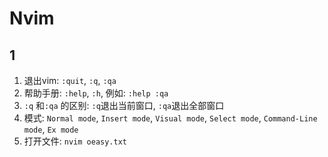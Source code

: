 # Nvim

## 1

1. 退出vim: `:quit`, `:q`, `:qa`
2. 帮助手册: `:help`, `:h`, 例如: `:help :qa`
3. `:q` 和`:qa` 的区别: `:q`退出当前窗口, `:qa`退出全部窗口
4. 模式: `Normal mode`, `Insert mode`, `Visual mode`, `Select mode`, `Command-Line mode`, `Ex mode`
5. 打开文件: `nvim oeasy.txt`

